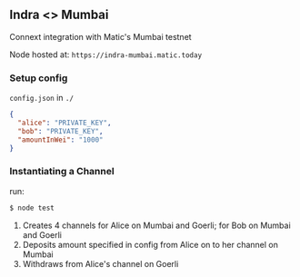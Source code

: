 ## Indra <> Mumbai 
Connext integration with Matic's Mumbai testnet

Node hosted at: `https://indra-mumbai.matic.today`

### Setup config

`config.json` in `./`

```json
{
  "alice": "PRIVATE_KEY",
  "bob": "PRIVATE_KEY",
  "amountInWei": "1000"
}
```

### Instantiating a Channel

run:
```bash
$ node test
```
1. Creates 4 channels
    for Alice on Mumbai and Goerli; for Bob on Mumbai and Goerli
2. Deposits amount specified in config from Alice on to her channel on Mumbai
3. Withdraws from Alice's channel on Goerli
